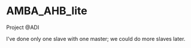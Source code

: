 # AMBA_AHB_lite
Project @ADI


I've done only one slave with one master; we could do more slaves later.
